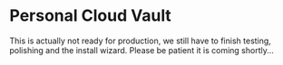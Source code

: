 # Personal Cloud Vault
This is actually not ready for production, we still have to finish testing, polishing and the install wizard.
Please be patient it is coming shortly...

